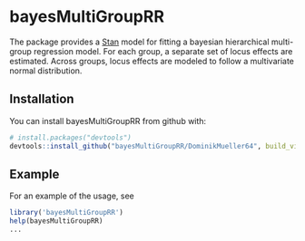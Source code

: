 # bayesMultiGroupRR

The package provides a [Stan](http://mc-stan.org/) model for fitting a bayesian hierarchical
multi-group regression model. For each group, a separate set of locus effects are estimated.
Across groups, locus effects are modeled to follow a multivariate normal distribution. 
## Installation

You can install bayesMultiGroupRR from github with:

```R
# install.packages("devtools")
devtools::install_github("bayesMultiGroupRR/DominikMueller64", build_vignettes = TRUE)
```

## Example

For an example of the usage, see

```R
library('bayesMultiGroupRR')
help(bayesMultiGroupRR)
...
```
